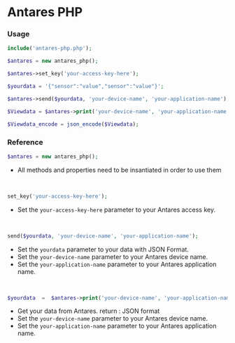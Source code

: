 # Antares PHP

### Usage
```php    
include('antares-php.php');

$antares = new antares_php();

$antares->set_key('your-access-key-here');

$yourdata = '{"sensor":"value","sensor":"value"}';

$antares->send($yourdata, 'your-device-name', 'your-application-name');  

$Viewdata = $antares->print('your-device-name', 'your-application-name');

$Viewdata_encode = json_encode($Viewdata);
``` 


### Reference

```php
$antares = new antares_php(); 
```
- All methods and properties need to be insantiated in order to use them

<br/>

```php 
set_key('your-access-key-here');
``` 		
- Set the  `your-access-key-here` parameter to your Antares access key.

<br/>

```php 
send($yourdata, 'your-device-name', 'your-application-name'); 
``` 		
- Set the  `yourdata` parameter to your data with JSON Format.
- Set the  `your-device-name` parameter to your Antares device name.
- Set the  `your-application-name` parameter to your Antares application name.

<br/>

```php 
$yourdata  =  $antares->print('your-device-name', 'your-application-name');
``` 		
- Get your data from Antares. return : JSON format
- Set the  `your-device-name` parameter to your Antares device name.
- Set the  `your-application-name` parameter to your Antares application name.

